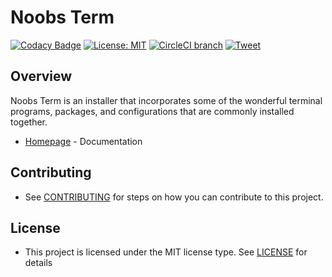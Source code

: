 # Noobs Term

[![Codacy Badge](https://api.codacy.com/project/badge/Grade/d83cf5c6315940b684318b0d7c756572)](https://www.codacy.com/app/aaronkjones/noobs-term?utm_source=github.com&utm_medium=referral&utm_content=aaronkjones/noobs-term&utm_campaign=Badge_Grade)
[![License: MIT](https://img.shields.io/badge/License-MIT-yellow.svg)](https://github.com/aaronkjones/noobs-term/blob/master/LICENSE)
[![CircleCI branch](https://img.shields.io/circleci/project/github/aaronkjones/noobs-term/master.svg)](https://circleci.com/gh/aaronkjones/noobs-term/)
[![Tweet](https://img.shields.io/twitter/url/http/shields.io.svg?style=social)](https://twitter.com/intent/tweet?url=http://noobs-term.com&text=A%20terminal%20bundle%20for%20everyone&hashtags=tmux,zsh,command-line)

## Overview

Noobs Term is an installer that incorporates some of the wonderful terminal programs, packages, and configurations that are commonly installed together.

-   [Homepage](https://noobs-term.com) - Documentation

## Contributing

-   See [CONTRIBUTING](CONTRIBUTING.md) for steps on how you can contribute to this project.

## License

-   This project is licensed under the MIT license type. See [LICENSE](LICENSE) for details
